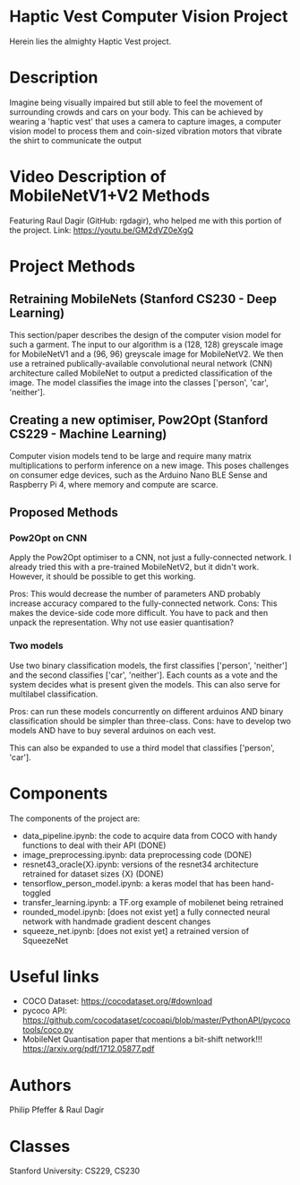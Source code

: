 # Haptic Vest Computer Vision Project
Herein lies the almighty Haptic Vest project.

# Description
Imagine being visually impaired but still able to feel the movement of surrounding crowds and cars on your body. This can be achieved by wearing a 'haptic vest' that uses a camera to capture images, a computer vision model to process them and coin-sized vibration motors that vibrate the shirt to communicate the output


# Video Description of MobileNetV1+V2 Methods
Featuring Raul Dagir (GitHub: rgdagir), who helped me with this portion of the project.
Link: https://youtu.be/GM2dVZ0eXgQ

# Project Methods
## Retraining MobileNets (Stanford CS230 - Deep Learning)
This section/paper describes the design of the computer vision model for such a garment. The input to our algorithm is a (128, 128) greyscale image for MobileNetV1 and a (96, 96) greyscale image for MobileNetV2. We then use a retrained publically-available convolutional neural network (CNN) architecture called MobileNet to output a predicted classification of the image. The model classifies the image into the classes ['person', 'car', 'neither']. 

## Creating a new optimiser, Pow2Opt (Stanford CS229 - Machine Learning)
Computer vision models tend to be large and require many matrix multiplications to perform inference on a new image. This poses challenges on consumer edge devices, such as the Arduino Nano BLE Sense and Raspberry Pi 4, where memory and compute are scarce. 

## Proposed Methods
### Pow2Opt on CNN
Apply the Pow2Opt optimiser to a CNN, not just a fully-connected network. I already tried this with a pre-trained MobileNetV2, but it didn't work. However, it should be possible to get this working. 

Pros: This would decrease the number of parameters AND probably increase accuracy compared to the fully-connected network.
Cons: This makes the device-side code more difficult. You have to pack and then unpack the representation. Why not use easier quantisation?

### Two models 
Use two binary classification models, the first classifies ['person', 'neither'] and the second classifies ['car', 'neither']. Each counts as a vote and the system decides what is present given the models. This can also serve for multilabel classification.

Pros: can run these models concurrently on different arduinos AND binary classification should be simpler than three-class.
Cons: have to develop two models AND have to buy several arduinos on each vest.

This can also be expanded to use a third model that classifies ['person', 'car'].


# Components
The components of the project are:
 - data_pipeline.ipynb: the code to acquire data from COCO with handy functions to deal with their API (DONE)
 - image_preprocessing.ipynb: data preprocessing code (DONE)
 - resnet43_oracle{X}.ipynb: versions of the resnet34 architecture retrained for dataset sizes {X} (DONE)
 - tensorflow_person_model.ipynb: a keras model that has been hand-toggled
 - transfer_learning.ipynb: a TF.org example of mobilenet being retrained
 - rounded_model.ipynb: [does not exist yet] a fully connected neural network with handmade gradient descent changes
 - squeeze_net.ipynb: [does not exist yet] a retrained version of SqueezeNet


# Useful links
- COCO Dataset: https://cocodataset.org/#download
- pycoco API: https://github.com/cocodataset/cocoapi/blob/master/PythonAPI/pycocotools/coco.py
- MobileNet Quantisation paper that mentions a bit-shift network!!! https://arxiv.org/pdf/1712.05877.pdf

# Authors
Philip Pfeffer & Raul Dagir

# Classes
Stanford University: CS229, CS230
